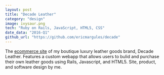 ```yaml
---
layout: post
title: "Decade Leather"
category: "design"
image: ivysaur.png
tech: "Ruby on Rails, JavaScript, HTML5, CSS"
date_data: "2016-Q1"
github_url: "https://github.com/ericmargules/decade" 
---
```


The [ecommerce site](http://www.decadeleather.com) of my boutique luxury leather goods brand, Decade Leather. Features a custom webapp that allows users to bulid and purchase their own leather goods using Rails, Javascript, and HTML5. Site, product, and software design by me.
